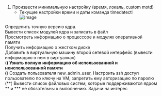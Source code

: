 1. Произвести минимальную настройку (время, локаль, custom motd)  
   - Текущие настройки времи и даты команда timedatectl  
![image](https://github.com/tms-dos21-onl/sergey-novik/assets/77771829/bea3d8fd-82c6-43b1-9eae-5bc4e6f99928)






Определить точную версию ядра.  
Вывести список модулей ядра и записать в файл  
Просмотреть информацию о процессоре и модулях оперативной памяти  
Получить информацию о жестком диске  
Добавить в виртуальную машину второй сетевой интерфейс (вывести информацию о нем в виртуалках)  
(**) Узнать полную информацию об использованной и неиспользованной памяти  
(**) Создать пользователя new_admin_user, Настроить ssh доступ пользователю по ключу на VM, запретить ему авторизацию по паролю  
(**) Вывести список файловых систем, которые поддерживаются ядром  
** и *** не обязательны к выполнению. Задачи на интерес  
